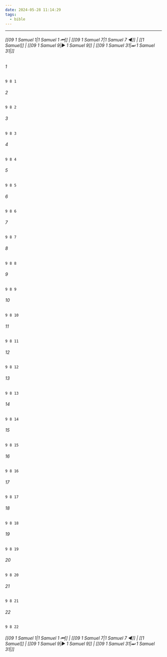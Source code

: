 ```yaml
---
date: 2024-05-28 11:14:29
tags:
  - bible
---
```

___

###### [[09 1 Samuel 1|1 Samuel 1 ⏮]] | [[09 1 Samuel 7|1 Samuel 7 ◀]] | [[1 Samuel]] | [[09 1 Samuel 9|▶ 1 Samuel 9]] | [[09 1 Samuel 31|⏭ 1 Samuel 31|]]

###### 1
``` verse
9 8 1 
```
###### 2
``` verse
9 8 2 
```
###### 3
``` verse
9 8 3 
```
###### 4
``` verse
9 8 4 
```
###### 5
``` verse
9 8 5 
```
###### 6
``` verse
9 8 6 
```
###### 7
``` verse
9 8 7 
```
###### 8
``` verse
9 8 8 
```
###### 9
``` verse
9 8 9 
```
###### 10
``` verse
9 8 10 
```
###### 11
``` verse
9 8 11 
```
###### 12
``` verse
9 8 12 
```
###### 13
``` verse
9 8 13 
```
###### 14
``` verse
9 8 14 
```
###### 15
``` verse
9 8 15 
```
###### 16
``` verse
9 8 16 
```
###### 17
``` verse
9 8 17 
```
###### 18
``` verse
9 8 18 
```
###### 19
``` verse
9 8 19 
```
###### 20
``` verse
9 8 20 
```
###### 21
``` verse
9 8 21 
```
###### 22
``` verse
9 8 22 
```

###### [[09 1 Samuel 1|1 Samuel 1 ⏮]] | [[09 1 Samuel 7|1 Samuel 7 ◀]] | [[1 Samuel]] | [[09 1 Samuel 9|▶ 1 Samuel 9]] | [[09 1 Samuel 31|⏭ 1 Samuel 31|]]

